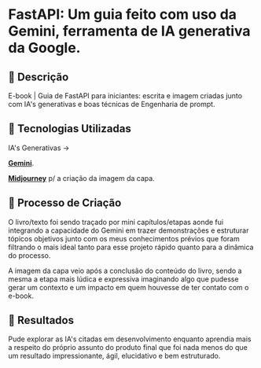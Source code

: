 # FastAPI: Um guia feito com uso da Gemini, ferramenta de IA generativa da Google. 
 
## 📒 Descrição
E-book | Guia de FastAPI para iniciantes: escrita e imagem criadas junto com IA's generativas e boas técnicas de Engenharia de prompt.

## 🤖 Tecnologias Utilizadas
IA's Generativas ->

**[Gemini](https://gemini.google.com/app)**.

**[Midjourney](https://gemini.google.com/app)** p/ a criação da imagem da capa. 

## 🧐 Processo de Criação
O livro/texto foi sendo traçado por mini capítulos/etapas aonde fui integrando a capacidade do Gemini em trazer demonstrações e estruturar tópicos objetivos junto com os meus conhecimentos prévios que foram filtrando o mais ideal tanto para esse projeto rápido quanto para a dinâmica do processo. 

A imagem da capa veio após a conclusão do conteúdo do livro, sendo a mesma a etapa mais lúdica e expressiva imaginando algo que pudesse gerar um contexto e um impacto em quem houvesse de ter contato com o e-book.  

## 🚀 Resultados
Pude explorar as IA's citadas em desenvolvimento enquanto aprendia mais a respeito do próprio assunto do produto final que foi nada menos do que um resultado impressionante, ágil, elucidativo e bem estruturado.
